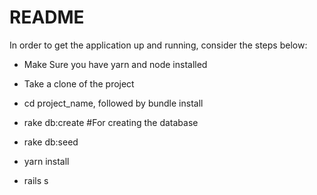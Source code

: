# README

In order to get the application up and running, consider the steps below:

* Make Sure you have yarn and node installed

* Take a clone of the project

* cd project_name, followed by bundle install

* rake db:create #For creating the database

* rake db:seed

* yarn install

* rails s

